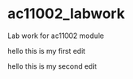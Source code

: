 # ac11002_labwork
Lab work for ac11002 module

hello this is my first edit

hello this is my second edit
